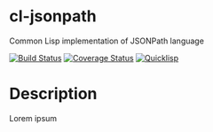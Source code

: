 # cl-jsonpath
Common Lisp implementation of JSONPath language

[![Build Status](https://travis-ci.org/sergadin/cl-jsonpath.svg?branch=master)](https://travis-ci.org/sergadin/cl-jsonpath)
[![Coverage Status](https://coveralls.io/repos/github/sergadin/cl-jsonpath/badge.svg?branch=master)](https://coveralls.io/github/sergadin/cl-jsonpath?branch=master)
[![Quicklisp](http://quickdocs.org/badge/cl-jsonpath.svg)](http://quickdocs.org/cl-jsonpath/)

Description
===========
Lorem ipsum

